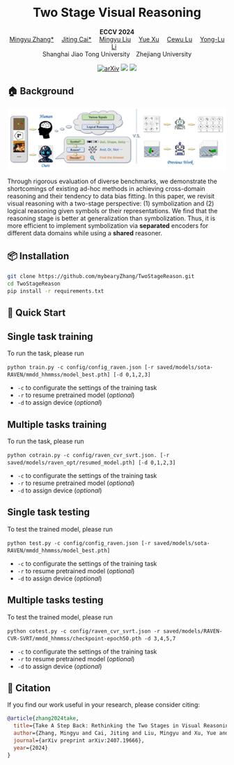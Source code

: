 <br>
<p align="center">
<h1 align="center"><strong>Two Stage Visual Reasoning</strong></h1>
  <p align="center">
  	<strong>ECCV 2024</strong>
	<br>
    <a href='https://mybearyzhang.github.io//' target='_blank'>Mingyu Zhang*</a>&emsp;
	<a href='https://Caijiting.github.io' target='_blank'>Jiting Cai*</a>&emsp;
    <a href='https://mingyulau.github.io/' target='_blank'>Mingyu Liu</a>&emsp;
    <a href='https://silicx.github.io/' target='_blank'>Yue Xu</a>&emsp;
	<a href='https://www.mvig.org' target='_blank'>Cewu Lu</a>&emsp;
    <a href='https://dirtyharrylyl.github.io/' target='_blank'>Yong-Lu Li</a>&emsp;
    <br>
    Shanghai Jiao Tong University&emsp;Zhejiang University
    <br>
  </p>
</p>


<div id="top" align="center">

[![arXiv](https://img.shields.io/badge/arXiv-2402.16174-blue)](https://arxiv.org/abs/2407.19666)
[![](https://img.shields.io/badge/Paper-%F0%9F%93%96-blue)]((https://arxiv.org/pdf/2407.19666))
[![](https://img.shields.io/badge/Project-%F0%9F%9A%80-blue)](https://mybearyzhang.github.io/projects/TwoStageReason/)

</div>


## 🏠 Background
![Teaser](assets/teaser.png)

<!-- <div style="text-align: center;">
    <img src="assets/Fig_Teaser.png" alt="Dialogue_Teaser" width=100% >
</div> -->

Through rigorous evaluation of diverse benchmarks, we demonstrate the shortcomings of existing ad-hoc methods in achieving cross-domain reasoning and their tendency to data bias fitting. In this paper, we revisit visual reasoning with a two-stage perspective: (1) symbolization and (2) logical reasoning given symbols or their representations. We find that the reasoning stage is better at generalization than symbolization. Thus, it is more efficient to implement symbolization via **separated** encoders for different data domains while using a **shared** reasoner.

<!-- ## 📜 Abstract

Visual reasoning is a fundamental task in computer vision, which aims to infer the relationship between objects in an image. Existing methods usually adopt an end-to-end manner to solve this task, which may lead to data bias fitting and poor generalization. In this paper, we propose a two-stage visual reasoning framework, which consists of a symbolization stage and a reasoning stage. The symbolization stage is responsible for encoding the input image into symbols, while the reasoning stage is responsible for inferring the relationship between symbols. We find that the reasoning stage is better at generalization than the symbolization stage. Thus, it is more efficient to implement symbolization via separated encoders for different data domains while using a shared reasoner. We conduct extensive experiments on three visual reasoning benchmarks, including CLEVR, CLEVR-Humans, and GQA. The results show that our method outperforms existing methods by a large margin. We also demonstrate the effectiveness of our method in cross-domain reasoning and data bias fitting. -->

## 📦 Installation

```bash
git clone https://github.com/mybearyZhang/TwoStageReason.git
cd TwoStageReason
pip install -r requirements.txt
```

## 🚀 Quick Start

## Single task training

To run the task, please run

`python train.py -c config/config_raven.json [-r saved/models/sota-RAVEN/mmdd_hhmmss/model_best.pth] [-d 0,1,2,3]`

+ `-c` to configurate the settings of the training task
+ `-r` to resume pretrained model (*optional*)
+ `-d` to assign device (*optional*)

## Multiple tasks training

To run the task, please run

`python cotrain.py -c config/raven_cvr_svrt.json. [-r saved/models/raven_opt/resumed_model.pth] [-d 0,1,2,3]`

+ `-c` to configurate the settings of the training task
+ `-r` to resume pretrained model (*optional*)
+ `-d` to assign device (*optional*)
  
## Single task testing

To test the trained model, please run

`python test.py -c config/config_raven.json [-r saved/models/sota-RAVEN/mmdd_hhmmss/model_best.pth]`

+ `-c` to configurate the settings of the training task
+ `-r` to resume pretrained model (*optional*)
+ `-d` to assign device (*optional*)

## Multiple tasks testing

To test the trained model, please run

`python cotest.py -c config/raven_cvr_svrt.json -r saved/models/RAVEN-CVR-SVRT/mmdd_hhmmss/checkpoint-epoch50.pth -d 3,4,5,7`

+ `-c` to configurate the settings of the training task
+ `-r` to resume pretrained model (*optional*)
+ `-d` to assign device (*optional*)

<!-- ## 📊 Results

### CLEVR

| Model | Acc |
| --- | --- |
| Baseline | 98.0 |
| TwoStageReason | 99.0 |

### CLEVR-Humans

| Model | Acc |
| --- | --- |
| Baseline | 98.0 |
| TwoStageReason | 99.0 |

### GQA

| Model | Acc |
| --- | --- |
| Baseline | 98.0 |
| TwoStageReason | 99.0 | -->

## 📝 Citation

If you find our work useful in your research, please consider citing:

```bibtex
@article{zhang2024take,
  title={Take A Step Back: Rethinking the Two Stages in Visual Reasoning},
  author={Zhang, Mingyu and Cai, Jiting and Liu, Mingyu and Xu, Yue and Lu, Cewu and Li, Yong-Lu},
  journal={arXiv preprint arXiv:2407.19666},
  year={2024}
}
```


<!-- ## 📦 Benchmark and Model
### Benchmark Overview
<p align="center">
  <img src="assets/scanreason_benchmark.png" align="center" width="100%">
</p>


<p align="center">
  <img src="assets/3d_reasoning_grounding.png" align="center" width="100%">
</p> -->


<!-- ## 📝 TODO List

- \[x\] First Release.
- [ ] Update code for ad-hoc training.
- [ ] Update code for our two-stage training. -->

<!-- ## 👏 Acknowledgements -->

